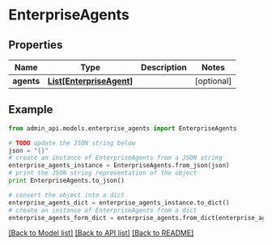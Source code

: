 # EnterpriseAgents


## Properties
Name | Type | Description | Notes
------------ | ------------- | ------------- | -------------
**agents** | [**List[EnterpriseAgent]**](EnterpriseAgent.md) |  | [optional] 

## Example

```python
from admin_api.models.enterprise_agents import EnterpriseAgents

# TODO update the JSON string below
json = "{}"
# create an instance of EnterpriseAgents from a JSON string
enterprise_agents_instance = EnterpriseAgents.from_json(json)
# print the JSON string representation of the object
print EnterpriseAgents.to_json()

# convert the object into a dict
enterprise_agents_dict = enterprise_agents_instance.to_dict()
# create an instance of EnterpriseAgents from a dict
enterprise_agents_form_dict = enterprise_agents.from_dict(enterprise_agents_dict)
```
[[Back to Model list]](../README.md#documentation-for-models) [[Back to API list]](../README.md#documentation-for-api-endpoints) [[Back to README]](../README.md)


